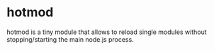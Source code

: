 # hotmod
hotmod is a tiny module that allows to reload single modules without stopping/starting the 
main node.js process.

